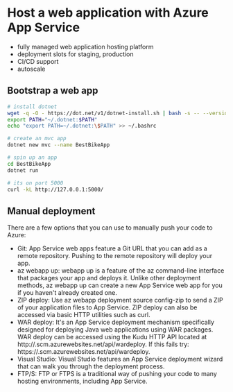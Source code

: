 # Host a web application with Azure App Service

- fully managed web application hosting platform
- deployment slots for staging, production
- CI/CD support
- autoscale


## Bootstrap a web app

```sh
# install dotnet
wget -q -O - https://dot.net/v1/dotnet-install.sh | bash -s -- --version 3.1.102
export PATH="~/.dotnet:$PATH"
echo "export PATH=~/.dotnet:\$PATH" >> ~/.bashrc

# create an mvc app
dotnet new mvc --name BestBikeApp

# spin up an app
cd BestBikeApp
dotnet run

# its on port 5000
curl -kL http://127.0.0.1:5000/
```


## Manual deployment

There are a few options that you can use to manually push your code to Azure:

- Git: App Service web apps feature a Git URL that you can add as a remote repository. Pushing to the remote repository will deploy your app.
- az webapp up: webapp up is a feature of the az command-line interface that packages your app and deploys it. Unlike other deployment methods, az webapp up can create a new App Service web app for you if you haven't already created one.
- ZIP deploy: Use az webapp deployment source config-zip to send a ZIP of your application files to App Service. ZIP deploy can also be accessed via basic HTTP utilities such as curl.
- WAR deploy: It's an App Service deployment mechanism specifically designed for deploying Java web applications using WAR packages. WAR deploy can be accessed using the Kudu HTTP API located at http://<your-app-name>.scm.azurewebsites.net/api/wardeploy. If this fails try: https://<your-app-name>.scm.azurewebsites.net/api/wardeploy.
- Visual Studio: Visual Studio features an App Service deployment wizard that can walk you through the deployment process.
- FTP/S: FTP or FTPS is a traditional way of pushing your code to many hosting environments, including App Service.



